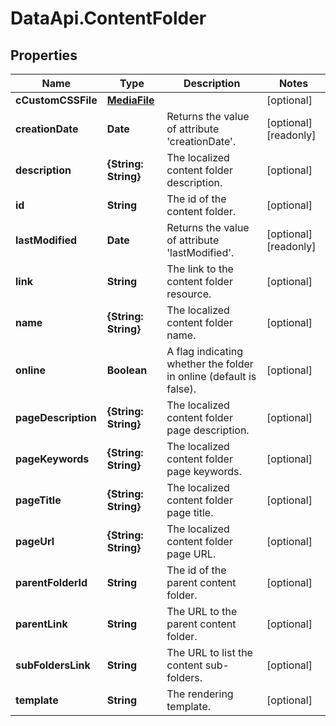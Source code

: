 # DataApi.ContentFolder

## Properties

Name | Type | Description | Notes
------------ | ------------- | ------------- | -------------
**cCustomCSSFile** | [**MediaFile**](MediaFile.md) |  | [optional] 
**creationDate** | **Date** | Returns the value of attribute &#39;creationDate&#39;. | [optional] [readonly] 
**description** | **{String: String}** | The localized content folder description. | [optional] 
**id** | **String** | The id of the content folder. | [optional] 
**lastModified** | **Date** | Returns the value of attribute &#39;lastModified&#39;. | [optional] [readonly] 
**link** | **String** | The link to the content folder resource. | [optional] 
**name** | **{String: String}** | The localized content folder name. | [optional] 
**online** | **Boolean** | A flag indicating whether the folder in online (default is false). | [optional] 
**pageDescription** | **{String: String}** | The localized content folder page description. | [optional] 
**pageKeywords** | **{String: String}** | The localized content folder page keywords. | [optional] 
**pageTitle** | **{String: String}** | The localized content folder page title. | [optional] 
**pageUrl** | **{String: String}** | The localized content folder page URL. | [optional] 
**parentFolderId** | **String** | The id of the parent content folder. | [optional] 
**parentLink** | **String** | The URL to the parent content folder. | [optional] 
**subFoldersLink** | **String** | The URL to list the content sub-folders. | [optional] 
**template** | **String** | The rendering template. | [optional] 



